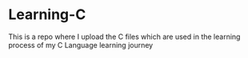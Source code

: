 # Learning-C
This is a repo where I upload the C files which are used in the learning process of my C Language learning journey
